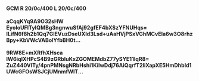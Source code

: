 #### GCM R 20/0c/400 L 20/0c/400
**aCqqKYq9A9O32sHW**<br/>**EyoIoUFITyIQMBg3ngnwuSfAj92gfEF4bXSzYFNUHqs=**<br/>**ILifN6f8h2b1Qq7GIEVuzDseUXId3Lsd+uAaHVjPSxVGhMCvEla6w3O8rhzBpy+KbVWcVABolYfbBH0t...**<br/><br/>
**9RW8E+mXRfhXHsca**<br/>**IW6iqlXHPcS4B9zGRbIuKxZGOMEMdbZ77ySYE11IqR8=**<br/>**ZuZ440VITy/4pnPMNsgNRbHshi1KiIwDdj76AiQqrfT2liXapXE5HmDhbld1UWcGFOsWSJCjUMnmfWlT...**